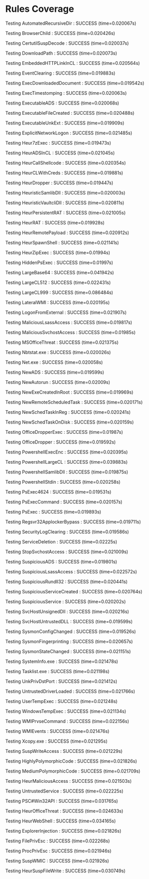# Rules Coverage

Testing AutomatedRecursiveDir : SUCCESS (time=0.020067s)

Testing BrowserChild : SUCCESS (time=0.020426s)

Testing CertutilSuspDecode : SUCCESS (time=0.020037s)

Testing DownloadPath : SUCCESS (time=0.020073s)

Testing EmbeddedHTTPLinkInCL : SUCCESS (time=0.020564s)

Testing EventClearing : SUCCESS (time=0.019883s)

Testing ExecDownloadedDocument : SUCCESS (time=0.019542s)

Testing ExecTimestomping : SUCCESS (time=0.020063s)

Testing ExecutableADS : SUCCESS (time=0.020068s)

Testing ExecutableFileCreated : SUCCESS (time=0.020488s)

Testing ExecutableUnkExt : SUCCESS (time=0.019909s)

Testing ExplicitNetworkLogon : SUCCESS (time=0.021485s)

Testing Heur7zExec : SUCCESS (time=0.019473s)

Testing HeurADSInCL : SUCCESS (time=0.021045s)

Testing HeurCallShellcode : SUCCESS (time=0.020354s)

Testing HeurCLWithCreds : SUCCESS (time=0.019881s)

Testing HeurDropper : SUCCESS (time=0.019447s)

Testing HeuristicSamlibDll : SUCCESS (time=0.020003s)

Testing HeuristicVaultcliDll : SUCCESS (time=0.020811s)

Testing HeurPersistentRAT : SUCCESS (time=0.021005s)

Testing HeurRAT : SUCCESS (time=0.019928s)

Testing HeurRemotePayload : SUCCESS (time=0.020912s)

Testing HeurSpawnShell : SUCCESS (time=0.021141s)

Testing HeurZipExec : SUCCESS (time=0.01994s)

Testing HiddenPsExec : SUCCESS (time=0.01997s)

Testing LargeBase64 : SUCCESS (time=0.041942s)

Testing LargeCL512 : SUCCESS (time=0.022431s)

Testing LargeCL999 : SUCCESS (time=0.086484s)

Testing LateralWMI : SUCCESS (time=0.020195s)

Testing LogonFromExternal : SUCCESS (time=0.021907s)

Testing MaliciousLsassAccess : SUCCESS (time=0.019817s)

Testing MaliciousSvchostAccess : SUCCESS (time=0.01985s)

Testing MSOfficeThreat : SUCCESS (time=0.021375s)

Testing Nbtstat.exe : SUCCESS (time=0.020026s)

Testing Net.exe : SUCCESS (time=0.020058s)

Testing NewADS : SUCCESS (time=0.019599s)

Testing NewAutorun : SUCCESS (time=0.02009s)

Testing NewExeCreatedInRoot : SUCCESS (time=0.019969s)

Testing NewRemoteScheduledTask : SUCCESS (time=0.020171s)

Testing NewSchedTaskInReg : SUCCESS (time=0.020241s)

Testing NewSchedTaskOnDisk : SUCCESS (time=0.020159s)

Testing OfficeDropperExec : SUCCESS (time=0.01987s)

Testing OfficeDropper : SUCCESS (time=0.019592s)

Testing PowershellExecEnc : SUCCESS (time=0.020395s)

Testing PowershellLargeCL : SUCCESS (time=0.039883s)

Testing PowershellSamlibDll : SUCCESS (time=0.019875s)

Testing PowershellStdin : SUCCESS (time=0.020258s)

Testing PsExec4624 : SUCCESS (time=0.019531s)

Testing PsExecCommand : SUCCESS (time=0.020157s)

Testing PsExec : SUCCESS (time=0.019893s)

Testing Regsvr32ApplockerBypass : SUCCESS (time=0.019711s)

Testing SecurityLogClearing : SUCCESS (time=0.019586s)

Testing ServiceDeletion : SUCCESS (time=0.02225s)

Testing StopSvchostAccess : SUCCESS (time=0.021009s)

Testing SuspiciousADS : SUCCESS (time=0.019801s)

Testing SuspiciousLsassAccess : SUCCESS (time=0.022572s)

Testing SuspiciousRundll32 : SUCCESS (time=0.020441s)

Testing SuspiciousServiceCreated : SUCCESS (time=0.020764s)

Testing SuspiciousService : SUCCESS (time=0.020202s)

Testing SvcHostUnsignedDll : SUCCESS (time=0.020216s)

Testing SvcHostUntrustedDLL : SUCCESS (time=0.019599s)

Testing SysmonConfigChanged : SUCCESS (time=0.019526s)

Testing SysmonFingerprinting : SUCCESS (time=0.020657s)

Testing SysmonStateChanged : SUCCESS (time=0.021151s)

Testing SystemInfo.exe : SUCCESS (time=0.021478s)

Testing Tasklist.exe : SUCCESS (time=0.021198s)

Testing UnkPrivDstPort : SUCCESS (time=0.021412s)

Testing UntrustedDriverLoaded : SUCCESS (time=0.021766s)

Testing UserTempExec : SUCCESS (time=0.021248s)

Testing WindowsTempExec : SUCCESS (time=0.021134s)

Testing WMIPrvseCommand : SUCCESS (time=0.022156s)

Testing WMIEvents : SUCCESS (time=0.021476s)

Testing Xcopy.exe : SUCCESS (time=0.021295s)

Testing SuspWriteAccess : SUCCESS (time=0.021229s)

Testing HighlyPolymorphicCode : SUCCESS (time=0.021826s)

Testing MediumPolymorphicCode : SUCCESS (time=0.021709s)

Testing HeurMaliciousAccess : SUCCESS (time=0.021503s)

Testing UntrustedService : SUCCESS (time=0.022225s)

Testing PSC#Win32API : SUCCESS (time=0.031765s)

Testing HeurOfficeThreat : SUCCESS (time=0.024633s)

Testing HeurWebShell : SUCCESS (time=0.034165s)

Testing ExplorerInjection : SUCCESS (time=0.021826s)

Testing FilePrivEsc : SUCCESS (time=0.022268s)

Testing ProcPrivEsc : SUCCESS (time=0.021946s)

Testing SuspWMIC : SUCCESS (time=0.021926s)

Testing HeurSuspFileWrite : SUCCESS (time=0.030749s)

